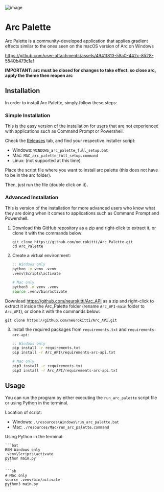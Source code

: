 ![image](https://github.com/user-attachments/assets/8a2e4215-93d4-4965-9604-1c49fbc23780)

# Arc Palette

Arc Palette is a community-developed application that applies gradient effects similar to the ones seen on the macOS version of Arc on Windows



https://github.com/user-attachments/assets/4941f813-58a0-442c-8528-5540b479c1af




**IMPORTANT: arc must be closed for changes to take effect. so close arc, apply the theme then reopen arc**
## Installation

In order to install Arc Palette, simply follow these steps:

### Simple Installation
This is the easy version of the installation for users that are not experienced with applications such as Command Prompt or Powershell.

Check the [Releases](https://github.com/neurokitti/Arc_Palette/releases) tab, and find your respective installer script:
- Windows: `WINDOWS_arc_palette_full_setup.bat`
- Mac: `MAC_arc_palette_full_setup.command`
- Linux: (not supported at this time)

Place the script file where you want to install arc palette (this does not have to be in the arc folder).

Then, just run the file (double click on it).

### Advanced Installation
This is version of the installation for more advanced users who know what they are doing when it comes to applications such as Command Prompt and Powershell.
   
1. Download this GitHub repository as a zip and right-click to extract it, or clone it with the commands below:

    ```
    git clone https://github.com/neurokitti/Arc_Palette.git
    cd Arc_Palette
    ```

2. Create a virtual environment:

    ```bat
	:: Windows only
	python -m venv .venv
    .venv\Scripts\activate
    ```
	
	```sh
	# Mac only
	python3 -m venv .venv
    source .venv/bin/activate
    ```
 Download https://github.com/neurokitti/Arc_API as a zip and right-click to extract it inside the Arc_Palette folder (rename `Arc_API-main` folder to `Arc_API`), or clone it with the commands below:
   ```
   git clone https://github.com/neurokitti/Arc_API.git
   ```

3. Install the required packages from `requirements.txt` and `requirements-arc-api`:

    ```bat
	:: Windows only
    pip install -r requirements.txt
    pip install -r Arc_API\requirements-arc-api.txt
	```
	
	```sh
	# Mac only
    pip3 install -r requirements.txt
    pip3 install -r Arc_API/requirements-arc-api.txt
    ```

## Usage

You can run the program by either executing the `run_arc_palette` script file or using Python in the terminal.

Location of script:
- Windows: `.\resources\Windows\run_arc_palette.bat`
- Mac: `./resources/Mac/run_arc_palette.command`

Using Python in the terminal:

	```bat
	REM Windows only
	.venv\Scripts\activate 
    python main.py
	```

	```sh
	# Mac only
	source .venv/bin/activate
	python3 main.py
	```
